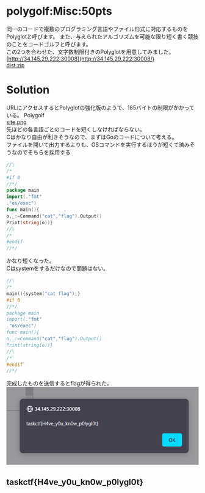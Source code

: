 # polygolf:Misc:50pts
同一のコードで複数のプログラミング言語やファイル形式に対応するものをPolyglotと呼びます。 また、与えられたアルゴリズムを可能な限り短く書く競技のことをコードゴルフと呼びます。  
この2つを合わせた、文字数制限付きのPolyglotを用意してみました。  
[http://34.145.29.222:30008](http://34.145.29.222:30008/)  
[dist.zip](dist.zip)  

# Solution
URLにアクセスするとPolyglotの強化版のようで、185バイトの制限がかかっている。
Polygolf  
[site.png](site/site.png)  
先ほどの各言語ごとのコードを短くしなければならない。  
Cはかなり自由が利きそうなので、まずはGoのコードについて考える。  
ファイルを開いて出力するよりも、OSコマンドを実行するほうが短くて済みそうなのでそちらを採用する  
```go
//\
/*
#if 0
//*/
package main
import(."fmt"
."os/exec")
func main(){
o,_:=Command("cat","flag").Output()
Print(string(o))}
//\
/*
#endif
//*/
```
かなり短くなった。  
Cはsystemをするだけなので問題はない。  
```c
//\
/*
main(){system("cat flag");}
#if 0
//*/
package main
import(."fmt"
."os/exec")
func main(){
o,_:=Command("cat","flag").Output()
Print(string(o))}
//\
/*
#endif
//*/
```
完成したものを送信するとflagが得られた。  
![flag.png](images/flag.png)  

## taskctf{H4ve_y0u_kn0w_p0lygl0t}